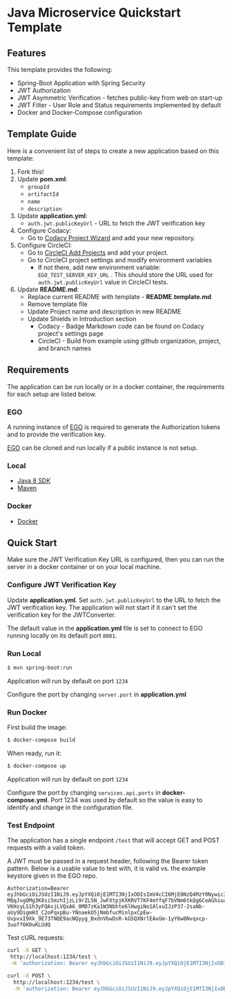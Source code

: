 # Java Microservice Quickstart Template


## Features
This template provides the following:

* Spring-Boot Application with Spring Security
* JWT Authorization
* JWT Asymmetric Verification - fetches public-key from web on start-up
* JWT Filter - User Role and Status requirements implemented by default
* Docker and Docker-Compose configuration 


## Template Guide
Here is a convenient list of steps to create a new application based on this template:

1. Fork this!
2. Update __pom.xml__:
    - `groupId`
    - `artifactId`
    - `name`
    - `description`
3. Update __application.yml__:
    - `auth.jwt.publicKeyUrl` - URL to fetch the JWT verification key 
4. Configure Codacy:
    - Go to [Codacy Project Wizard](https://www.codacy.com/wizard/projects) and add your new repository.
5. Configure CircleCI:
    - Go to [CircleCI Add Projects](https://circleci.com/add-projects/gh/overture-stack) and add your project.
    - Go to CircleCI project settings and modify environment variables
        - If not there, add new environment variable: `EGO_TEST_SERVER_KEY_URL` . This should store the URL used for `auth.jwt.publicKeyUrl` value in CircleCI tests. 
6. Update __README.md__: 
    - Replace current README with template - __README.template.md__
    - Remove template file
    - Update Project name and description in new README
    - Update Shields in Introduction section
        - Codacy - Badge Markdown code can be found on Codacy project's settings page
        - CircleCI - Build from example using github organization, project, and branch names
    
    


## Requirements
The application can be run locally or in a docker container, the requirements for each setup are listed below.


### EGO
A running instance of [EGO](https://github.com/overture-stack/ego/) is required to generate the Authorization tokens and to provide the verification key.

[EGO](https://github.com/overture-stack/ego/) can be cloned and run locally if a public instance is not setup. 


### Local
* [Java 8 SDK](http://www.oracle.com/technetwork/java/javase/downloads/jdk8-downloads-2133151.html)
* [Maven](https://maven.apache.org/download.cgi)


### Docker
* [Docker](https://www.docker.com/get-docker)


## Quick Start
Make sure the JWT Verification Key URL is configured, then you can run the server in a docker container or on your local machine.


### Configure JWT Verification Key
Update __application.yml__. Set `auth.jwt.publicKeyUrl` to the URL to fetch the JWT verification key. The application will not start if it can't set the verification key for the JWTConverter.

The default value in the __application.yml__ file is set to connect to EGO running locally on its default port `8081`.

### Run Local
```bash
$ mvn spring-boot:run
```

Application will run by default on port `1234`

Configure the port by changing `server.port` in __application.yml__


### Run Docker

First build the image:
```bash
$ docker-compose build
```

When ready, run it:
```bash
$ docker-compose up
```

Application will run by default on port `1234`

Configure the port by changing `services.api.ports` in __docker-compose.yml__. Port 1234 was used by default so the value is easy to identify and change in the configuration file.

### Test Endpoint
The application has a single endpoint `/test` that will accept GET and POST requests with a valid token.

A JWT must be passed in a request header, following the Bearer token pattern. Below is a usable value to test with, it is valid vs. the example keystore given in the EGO repo.
 
 ```
 Authorization=Bearer eyJhbGciOiJSUzI1NiJ9.eyJpYXQiOjE1MTI3NjIxODIsImV4cCI6MjE0NzQ4MzY0Nywic3ViIjoiNjA2IiwiaXNzIjoiZWdvIiwiYXVkIjpbXSwiY29udGV4dCI6eyJ1c2VyIjp7Im5hbWUiOiJEZW1vLlVzZXJAZXhhbXBsZS5jb20iLCJlbWFpbCI6IkRlbW8uVXNlckBleGFtcGxlLmNvbSIsInN0YXR1cyI6IkFwcHJvdmVkIiwiZmlyc3ROYW1lIjoiRGVtbyIsImxhc3ROYW1lIjoiVXNlciIsImNyZWF0ZWRBdCI6IjIwMTctMTEtMjIgMDM6MTA6NTUiLCJsYXN0TG9naW4iOiIyMDE3LTEyLTA4IDA3OjQzOjAyIiwicHJlZmVycmVkTGFuZ3VhZ2UiOm51bGwsInJvbGVzIjpbIlVTRVIiXX19LCJqdGkiOiI0OGE5NGIzNy1mMTJlLTQxNWQtYjM1Zi1kZDhmOThiMDQ4ZDcifQ.Cmgbd_xnUp8dPnIJvmUXmh5LYnHgHSk_n_0VzCn0k9r4WVNdsupb-MQqJvgOMg3K8si5mzhIjzLi9rZL5N_JwFXtpjKXKRVT7KF4mYfqF7bVNm6tkQg6CeAGhiuaMujhLhASS79LVBPKOv1tk79WuVu-VKHzyLS1h3yFQAsjLVQxA6_0MD7zKa1W3Nbhte6lHwgiNo1AlxuIJzP37-2saNb-aUy9DigmH3_C2oPqxpBu-YNnaekO5jNmbfucMinlpxCpEw-UvpvxI9Xk_9E73TNQE9acNQyyg_BxdnVbwDsR-kG5QXNrlEAxGm-1yY6w8Nvqxcp-3uoff6K0uKLUdQ
 ```
 
 Test cURL requests:
 ```bash
curl -X GET \
  http://localhost:1234/test \
  -H 'authorization: Bearer eyJhbGciOiJSUzI1NiJ9.eyJpYXQiOjE1MTI3NjIxODIsImV4cCI6MjE0NzQ4MzY0Nywic3ViIjoiNjA2IiwiaXNzIjoiZWdvIiwiYXVkIjpbXSwiY29udGV4dCI6eyJ1c2VyIjp7Im5hbWUiOiJEZW1vLlVzZXJAZXhhbXBsZS5jb20iLCJlbWFpbCI6IkRlbW8uVXNlckBleGFtcGxlLmNvbSIsInN0YXR1cyI6IkFwcHJvdmVkIiwiZmlyc3ROYW1lIjoiRGVtbyIsImxhc3ROYW1lIjoiVXNlciIsImNyZWF0ZWRBdCI6IjIwMTctMTEtMjIgMDM6MTA6NTUiLCJsYXN0TG9naW4iOiIyMDE3LTEyLTA4IDA3OjQzOjAyIiwicHJlZmVycmVkTGFuZ3VhZ2UiOm51bGwsInJvbGVzIjpbIlVTRVIiXX19LCJqdGkiOiI0OGE5NGIzNy1mMTJlLTQxNWQtYjM1Zi1kZDhmOThiMDQ4ZDcifQ.Cmgbd_xnUp8dPnIJvmUXmh5LYnHgHSk_n_0VzCn0k9r4WVNdsupb-MQqJvgOMg3K8si5mzhIjzLi9rZL5N_JwFXtpjKXKRVT7KF4mYfqF7bVNm6tkQg6CeAGhiuaMujhLhASS79LVBPKOv1tk79WuVu-VKHzyLS1h3yFQAsjLVQxA6_0MD7zKa1W3Nbhte6lHwgiNo1AlxuIJzP37-2saNb-aUy9DigmH3_C2oPqxpBu-YNnaekO5jNmbfucMinlpxCpEw-UvpvxI9Xk_9E73TNQE9acNQyyg_BxdnVbwDsR-kG5QXNrlEAxGm-1yY6w8Nvqxcp-3uoff6K0uKLUdQ'
```

```bash
curl -X POST \
  http://localhost:1234/test \
  -H 'authorization: Bearer eyJhbGciOiJSUzI1NiJ9.eyJpYXQiOjE1MTI3NjIxODIsImV4cCI6MjE0NzQ4MzY0Nywic3ViIjoiNjA2IiwiaXNzIjoiZWdvIiwiYXVkIjpbXSwiY29udGV4dCI6eyJ1c2VyIjp7Im5hbWUiOiJEZW1vLlVzZXJAZXhhbXBsZS5jb20iLCJlbWFpbCI6IkRlbW8uVXNlckBleGFtcGxlLmNvbSIsInN0YXR1cyI6IkFwcHJvdmVkIiwiZmlyc3ROYW1lIjoiRGVtbyIsImxhc3ROYW1lIjoiVXNlciIsImNyZWF0ZWRBdCI6IjIwMTctMTEtMjIgMDM6MTA6NTUiLCJsYXN0TG9naW4iOiIyMDE3LTEyLTA4IDA3OjQzOjAyIiwicHJlZmVycmVkTGFuZ3VhZ2UiOm51bGwsInJvbGVzIjpbIlVTRVIiXX19LCJqdGkiOiI0OGE5NGIzNy1mMTJlLTQxNWQtYjM1Zi1kZDhmOThiMDQ4ZDcifQ.Cmgbd_xnUp8dPnIJvmUXmh5LYnHgHSk_n_0VzCn0k9r4WVNdsupb-MQqJvgOMg3K8si5mzhIjzLi9rZL5N_JwFXtpjKXKRVT7KF4mYfqF7bVNm6tkQg6CeAGhiuaMujhLhASS79LVBPKOv1tk79WuVu-VKHzyLS1h3yFQAsjLVQxA6_0MD7zKa1W3Nbhte6lHwgiNo1AlxuIJzP37-2saNb-aUy9DigmH3_C2oPqxpBu-YNnaekO5jNmbfucMinlpxCpEw-UvpvxI9Xk_9E73TNQE9acNQyyg_BxdnVbwDsR-kG5QXNrlEAxGm-1yY6w8Nvqxcp-3uoff6K0uKLUdQ'
```
